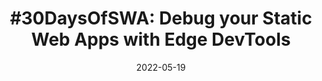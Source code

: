 ---
layout: article.njk
title: "#30DaysOfSWA: Debug your Static Web Apps with Edge DevTools"
tags: article
date: 2022-05-19
excerpt: "I wrote this article as part of the #30DaysOfSWA (30 days of Static Web Apps) blog series. If you are using Azure Static Web Apps, read this to see how you could integrate your front-end debugging experience right into VS Code."
thumbnail: "https://www.azurestaticwebapps.dev/assets/images/18-banner-3c83eb95b9d1aabe5f27d4282c5423ad.png"
altText: "The 30DaysOfSWA illustration, showing my DevTools article title in the series"
external: https://www.azurestaticwebapps.dev/blog/devtools-msedge
---